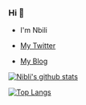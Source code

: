 ### Hi 👋

* I'm Nbili

* [My Twitter](https://twitter.com/nbilicheng)

* [My Blog](https://nbili.cc/)

[![Nibli's github stats](https://github-readme-stats.vercel.app/api?username=nbili)](https://github.com/anuraghazra/github-readme-stats)

[![Top Langs](https://github-readme-stats.vercel.app/api/top-langs/?username=nbili&layout=compact)](https://github.com/anuraghazra/github-readme-stats)
